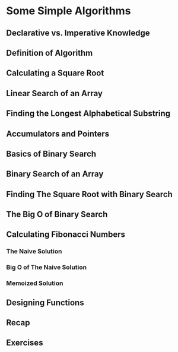 # Some Simple Algorithms

## Declarative vs. Imperative Knowledge

## Definition of Algorithm

## Calculating a Square Root

## Linear Search of an Array

## Finding the Longest Alphabetical Substring

## Accumulators and Pointers

## Basics of Binary Search

## Binary Search of an Array

## Finding The Square Root with Binary Search

## The Big O of Binary Search

## Calculating Fibonacci Numbers

### The Naive Solution

### Big O of The Naive Solution

### Memoized Solution

## Designing Functions

## Recap

## Exercises
